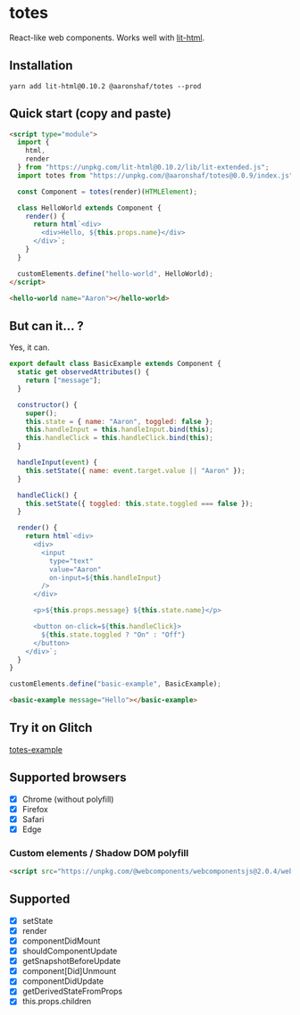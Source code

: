 # totes

React-like web components. Works well with [lit-html](https://github.com/Polymer/lit-html).

## Installation

```
yarn add lit-html@0.10.2 @aaronshaf/totes --prod
```

## Quick start (copy and paste)

```html
<script type="module">
  import {
    html,
    render
  } from "https://unpkg.com/lit-html@0.10.2/lib/lit-extended.js";
  import totes from "https://unpkg.com/@aaronshaf/totes@0.0.9/index.js";

  const Component = totes(render)(HTMLElement);

  class HelloWorld extends Component {
    render() {
      return html`<div>
        <div>Hello, ${this.props.name}</div>
      </div>`;
    }
  }

  customElements.define("hello-world", HelloWorld);
</script>

<hello-world name="Aaron"></hello-world>
```

## But can it... ?

Yes, it can.

```javascript
export default class BasicExample extends Component {
  static get observedAttributes() {
    return ["message"];
  }

  constructor() {
    super();
    this.state = { name: "Aaron", toggled: false };
    this.handleInput = this.handleInput.bind(this);
    this.handleClick = this.handleClick.bind(this);
  }

  handleInput(event) {
    this.setState({ name: event.target.value || "Aaron" });
  }

  handleClick() {
    this.setState({ toggled: this.state.toggled === false });
  }

  render() {
    return html`<div>
      <div>
        <input
          type="text"
          value="Aaron"
          on-input=${this.handleInput}
        />
      </div>

      <p>${this.props.message} ${this.state.name}</p>

      <button on-click=${this.handleClick}>
        ${this.state.toggled ? "On" : "Off"}
      </button>
    </div>`;
  }
}

customElements.define("basic-example", BasicExample);
```

```html
<basic-example message="Hello"></basic-example>
```

## Try it on Glitch

[totes-example](https://glitch.com/edit/#!/totes-example?path=hello-world.html:1:0)

## Supported browsers

- [x] Chrome (without polyfill)
- [x] Firefox
- [x] Safari
- [x] Edge

### Custom elements / Shadow DOM polyfill

```html
<script src="https://unpkg.com/@webcomponents/webcomponentsjs@2.0.4/webcomponents-loader.js"></script>
```

## Supported

- [x] setState
- [x] render
- [x] componentDidMount
- [x] shouldComponentUpdate
- [x] getSnapshotBeforeUpdate
- [x] component[Did]Unmount
- [x] componentDidUpdate
- [x] getDerivedStateFromProps
- [x] this.props.children
